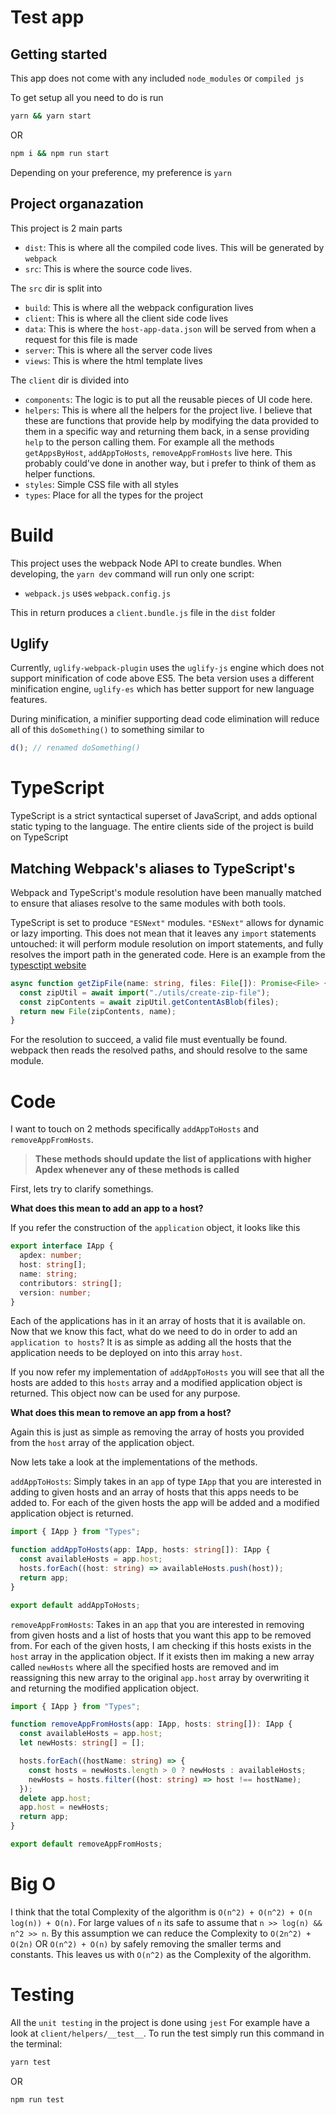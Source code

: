 # Test app

## Getting started

This app does not come with any included `node_modules` or `compiled js`

To get setup all you need to do is run

```bash
yarn && yarn start
```

OR

```bash
npm i && npm run start
```

Depending on your preference, my preference is `yarn`

## Project organazation

This project is 2 main parts

- `dist`: This is where all the compiled code lives. This will be generated by `webpack`
- `src`: This is where the source code lives.

The `src` dir is split into

- `build`: This is where all the webpack configuration lives
- `client`: This is where all the client side code lives
- `data`: This is where the `host-app-data.json` will be served from when a request for this file is made
- `server`: This is where all the server code lives
- `views`: This is where the html template lives

The `client` dir is divided into

- `components`: The logic is to put all the reusable pieces of UI code here.
- `helpers`: This is where all the helpers for the project live. I believe that these are functions that provide help by modifying the data provided to them in a specific way and returning them back, in a sense providing `help` to the person calling them. For example all the methods `getAppsByHost`, `addAppToHosts`, `removeAppFromHosts` live here. This probably could've done in another way, but i prefer to think of them as helper functions.
- `styles`: Simple CSS file with all styles
- `types`: Place for all the types for the project

# Build

This project uses the webpack Node API to create bundles. When developing, the `yarn dev` command will run only one script:

- `webpack.js` uses `webpack.config.js`

This in return produces a `client.bundle.js` file in the `dist` folder

## Uglify

Currently, `uglify-webpack-plugin` uses the `uglify-js` engine which does not support minification of code above ES5. The beta version uses a different minification engine, `uglify-es` which has better support for new language features.

During minification, a minifier supporting dead code elimination will reduce all of this `doSomething()` to something similar to

```js
d(); // renamed doSomething()
```

# TypeScript

TypeScript is a strict syntactical superset of JavaScript, and adds optional static typing to the language. The entire clients side of the project is build on TypeScript

## Matching Webpack's aliases to TypeScript's

Webpack and TypeScript's module resolution have been manually matched to ensure that aliases resolve to the same modules with both tools.

TypeScript is set to produce `"ESNext"` modules. `"ESNext"` allows for dynamic or lazy importing. This does not mean that it leaves any `import` statements untouched: it will perform module resolution on import statements, and fully resolves the import path in the generated code. Here is an example from the [typesctipt website](https://www.typescriptlang.org/docs/handbook/release-notes/typescript-2-4.html)

```ts
async function getZipFile(name: string, files: File[]): Promise<File> {
  const zipUtil = await import("./utils/create-zip-file");
  const zipContents = await zipUtil.getContentAsBlob(files);
  return new File(zipContents, name);
}
```

For the resolution to succeed, a valid file must eventually be found. webpack then reads the resolved paths, and should resolve to the same module.

# Code

I want to touch on 2 methods specifically `addAppToHosts` and `removeAppFromHosts`.

> **These methods should
> update the list of applications with higher Apdex whenever any of these methods is called**

First, lets try to clarify somethings.

**What does this mean to add an app to a host?**

If you refer the construction of the `application` object, it looks like this

```ts
export interface IApp {
  apdex: number;
  host: string[];
  name: string;
  contributors: string[];
  version: number;
}
```

Each of the applications has in it an array of hosts that it is available on. Now that we know this fact, what do we need to do in order to add an `application to hosts`? It is as simple as adding all the hosts that the application needs to be deployed on into this array `host`.

If you now refer my implementation of `addAppToHosts` you will see that all the hosts are added to this `hosts` array and a modified application object is returned. This object now can be used for any purpose.

**What does this mean to remove an app from a host?**

Again this is just as simple as removing the array of hosts you provided from the `host` array of the application object.

Now lets take a look at the implementations of the methods.

`addAppToHosts`: Simply takes in an `app` of type `IApp` that you are interested in adding to given hosts and an array of hosts that this apps needs to be added to. For each of the given hosts the app will be added and a modified application object is returned.

```ts
import { IApp } from "Types";

function addAppToHosts(app: IApp, hosts: string[]): IApp {
  const availableHosts = app.host;
  hosts.forEach((host: string) => availableHosts.push(host));
  return app;
}

export default addAppToHosts;
```

`removeAppFromHosts`: Takes in an `app` that you are interested in removing from given hosts and a list of hosts that you want this app to be removed from. For each of the given hosts, I am checking if this hosts exists in the `host` array in the application object. If it exists then im making a new array called `newHosts` where all the specified hosts are removed and im reassigning this new array to the original `app.host` array by overwriting it and returning the modified application object.

```ts
import { IApp } from "Types";

function removeAppFromHosts(app: IApp, hosts: string[]): IApp {
  const availableHosts = app.host;
  let newHosts: string[] = [];

  hosts.forEach((hostName: string) => {
    const hosts = newHosts.length > 0 ? newHosts : availableHosts;
    newHosts = hosts.filter((host: string) => host !== hostName);
  });
  delete app.host;
  app.host = newHosts;
  return app;
}

export default removeAppFromHosts;
```

# Big O

I think that the total Complexity of the algorithm is `O(n^2) + O(n^2) + O(n log(n)) + O(n)`. For large values of `n` its safe to assume that `n >> log(n) && n^2 >> n`. By this assumption we can reduce the Complexity to `O(2n^2) + O(2n)` OR `O(n^2) + O(n)` by safely removing the smaller terms and constants.
This leaves us with `O(n^2)` as the Complexity of the algorithm.

# Testing

All the `unit testing` in the project is done using `jest`
For example have a look at `client/helpers/__test__`.
To run the test simply run this command in the terminal:

```bash
yarn test
```

OR

```bash
npm run test
```
